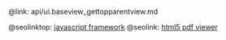 @link: api/ui.baseview_gettopparentview.md

@seolinktop: [javascript framework](https://webix.com)
@seolink: [html5 pdf viewer](https://webix.com/widget/html5_pdf_viewer/)